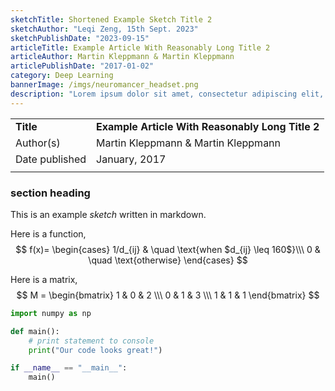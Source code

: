 ```yaml
---
sketchTitle: Shortened Example Sketch Title 2
sketchAuthor: "Leqi Zeng, 15th Sept. 2023"
sketchPublishDate: "2023-09-15"
articleTitle: Example Article With Reasonably Long Title 2
articleAuthor: Martin Kleppmann & Martin Kleppmann
articlePublishDate: "2017-01-02"
category: Deep Learning
bannerImage: /imgs/neuromancer_headset.png
description: "Lorem ipsum dolor sit amet, consectetur adipiscing elit, sed do eiusmod tempor incididunt ut labore et dolore magna aliqua."
---
```


|     |     |
| --- | --- |  
| **Title** | **Example Article With Reasonably Long Title 2** |  
| Author(s) | Martin Kleppmann & Martin Kleppmann |  
| Date published | January, 2017 |  
|     |     |   


### section heading 

This is an example *sketch* written in markdown.

Here is a function,
$$
f(x)=
\begin{cases}
1/d_{ij} & \quad \text{when $d_{ij} \leq 160$}\\\ 
0 & \quad \text{otherwise}
\end{cases}
$$


Here is a matrix,
$$ 
M =
\begin{bmatrix} 1 & 0 & 2 \\\ 0 & 1 & 3 \\\ 1 & 1 & 1 \end{bmatrix}
$$

```python
import numpy as np

def main():
    # print statement to console
    print("Our code looks great!")

if __name__ == "__main__":
    main()
```
